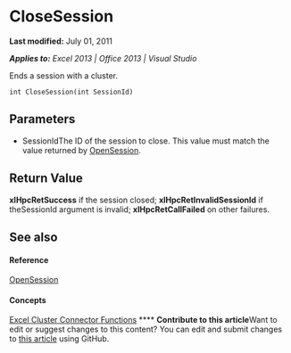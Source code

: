 
# CloseSession

 **Last modified:** July 01, 2011

 _**Applies to:** Excel 2013 | Office 2013 | Visual Studio_

Ends a session with a cluster.


```
int CloseSession(int SessionId)
```


## Parameters


- SessionIdThe ID of the session to close. This value must match the value returned by  [OpenSession](6cfd3513-800f-4602-b3e6-6430920718d6.md).
    

## Return Value

 **xlHpcRetSuccess** if the session closed; **xlHpcRetInvalidSessionId** if theSessionId argument is invalid; **xlHpcRetCallFailed** on other failures.


## See also


#### Reference


 [OpenSession](6cfd3513-800f-4602-b3e6-6430920718d6.md)
#### Concepts


 [Excel Cluster Connector Functions](65927ef9-29f7-499a-a1c1-6f672c09bb6b.md)
****   **Contribute to this article**Want to edit or suggest changes to this content? You can edit and submit changes to  [this article](https://github.com/jhershey00/VBA_Excel_Test/OpenXMLCon/articles/2c2371c8-b0e0-4992-b7ac-3949eadf1ebe.md) using GitHub.

